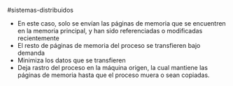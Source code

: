 #sistemas-distribuidos 

- En este caso, solo se envían las páginas de memoria que se encuentren en la memoria principal, y han sido referenciadas o modificadas recientemente
- El resto de páginas de memoria del proceso se transfieren bajo demanda
- Minimiza los datos que se transfieren
- Deja rastro del proceso en la máquina origen, la cual mantiene las páginas de memoria hasta que el proceso muera o sean copiadas.